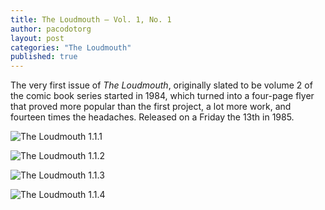 ```yaml
---
title: The Loudmouth — Vol. 1, No. 1
author: pacodotorg
layout: post
categories: "The Loudmouth"
published: true
---
```

The very first issue of _The Loudmouth_, originally slated to be volume 2 of the comic book series started in 1984, which turned into a four-page flyer that proved more popular than the first project, a lot more work, and fourteen times the headaches. Released on a Friday the 13th in 1985.

![The Loudmouth 1.1.1]({{site.baseurl}}/images/LM0101_01c.jpg)

![The Loudmouth 1.1.2]({{site.baseurl}}/images/LM0101_02c.jpg)

![The Loudmouth 1.1.3]({{site.baseurl}}/images/LM0101_03c.jpg)

![The Loudmouth 1.1.4]({{site.baseurl}}/images/LM0101_04c.jpg)

